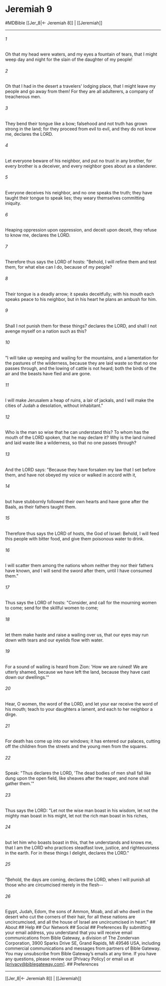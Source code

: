 # Jeremiah 9
#MDBible
[[Jer_8|← Jeremiah 8]] | [[Jeremiah]]

***


###### 1 
Oh that my head were waters, and my eyes a fountain of tears, that I might weep day and night for the slain of the daughter of my people! 

###### 2 
Oh that I had in the desert a travelers' lodging place, that I might leave my people and go away from them! For they are all adulterers, a company of treacherous men. 

###### 3 
They bend their tongue like a bow; falsehood and not truth has grown strong in the land; for they proceed from evil to evil, and they do not know me, declares the LORD. 

###### 4 
Let everyone beware of his neighbor, and put no trust in any brother, for every brother is a deceiver, and every neighbor goes about as a slanderer. 

###### 5 
Everyone deceives his neighbor, and no one speaks the truth; they have taught their tongue to speak lies; they weary themselves committing iniquity. 

###### 6 
Heaping oppression upon oppression, and deceit upon deceit, they refuse to know me, declares the LORD. 

###### 7 
Therefore thus says the LORD of hosts: "Behold, I will refine them and test them, for what else can I do, because of my people? 

###### 8 
Their tongue is a deadly arrow; it speaks deceitfully; with his mouth each speaks peace to his neighbor, but in his heart he plans an ambush for him. 

###### 9 
Shall I not punish them for these things? declares the LORD, and shall I not avenge myself on a nation such as this? 

###### 10 
"I will take up weeping and wailing for the mountains, and a lamentation for the pastures of the wilderness, because they are laid waste so that no one passes through, and the lowing of cattle is not heard; both the birds of the air and the beasts have fled and are gone. 

###### 11 
I will make Jerusalem a heap of ruins, a lair of jackals, and I will make the cities of Judah a desolation, without inhabitant." 

###### 12 
Who is the man so wise that he can understand this? To whom has the mouth of the LORD spoken, that he may declare it? Why is the land ruined and laid waste like a wilderness, so that no one passes through? 

###### 13 
And the LORD says: "Because they have forsaken my law that I set before them, and have not obeyed my voice or walked in accord with it, 

###### 14 
but have stubbornly followed their own hearts and have gone after the Baals, as their fathers taught them. 

###### 15 
Therefore thus says the LORD of hosts, the God of Israel: Behold, I will feed this people with bitter food, and give them poisonous water to drink. 

###### 16 
I will scatter them among the nations whom neither they nor their fathers have known, and I will send the sword after them, until I have consumed them." 

###### 17 
Thus says the LORD of hosts: "Consider, and call for the mourning women to come; send for the skillful women to come; 

###### 18 
let them make haste and raise a wailing over us, that our eyes may run down with tears and our eyelids flow with water. 

###### 19 
For a sound of wailing is heard from Zion: 'How we are ruined! We are utterly shamed, because we have left the land, because they have cast down our dwellings.'" 

###### 20 
Hear, O women, the word of the LORD, and let your ear receive the word of his mouth; teach to your daughters a lament, and each to her neighbor a dirge. 

###### 21 
For death has come up into our windows; it has entered our palaces, cutting off the children from the streets and the young men from the squares. 

###### 22 
Speak: "Thus declares the LORD, 'The dead bodies of men shall fall like dung upon the open field, like sheaves after the reaper, and none shall gather them.'" 

###### 23 
Thus says the LORD: "Let not the wise man boast in his wisdom, let not the mighty man boast in his might, let not the rich man boast in his riches, 

###### 24 
but let him who boasts boast in this, that he understands and knows me, that I am the LORD who practices steadfast love, justice, and righteousness in the earth. For in these things I delight, declares the LORD." 

###### 25 
"Behold, the days are coming, declares the LORD, when I will punish all those who are circumcised merely in the flesh-- 

###### 26 
Egypt, Judah, Edom, the sons of Ammon, Moab, and all who dwell in the desert who cut the corners of their hair, for all these nations are uncircumcised, and all the house of Israel are uncircumcised in heart." ## About ## Help ## Our Network ## Social ## Preferences By submitting your email address, you understand that you will receive email communications from Bible Gateway, a division of The Zondervan Corporation, 3900 Sparks Drive SE, Grand Rapids, MI 49546 USA, including commercial communications and messages from partners of Bible Gateway. You may unsubscribe from Bible Gateway&rsquo;s emails at any time. If you have any questions, please review our [Privacy Policy] or email us at [privacy@biblegateway.com]. ## Preferences

***

[[Jer_8|← Jeremiah 8]] | [[Jeremiah]]

